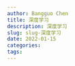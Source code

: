 ```yaml
---
author: Bangguo Chen
title: 深度学习
description: 深度学习
slug: slug-深度学习
date: 2022-01-15
categories:
tags: 
---
```


